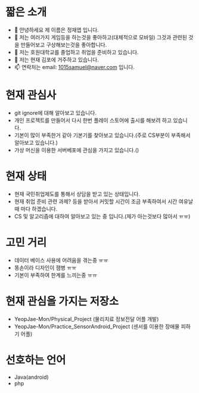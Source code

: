 # 짧은 소개
- 👋 안녕하세요 제 이름은 정재엽 입니다.
- 👀 저는 여러가지 게임등을 하는것을 좋아하고(대체적으로 모바일) 그것과 관련된 것을 만들어보고 구상해보는것을 좋아합니다.
- 🌱 저는 호원대학교를 졸업하고 취업을 준비하고 있습니다.
- 💞️ 저는 현재 김포에 거주하고 있습니다.
- 📫 연락처는 email: 1015samuel@naver.com 입니다.

# 현재 관심사
* git ignore에 대해 알아보고 있습니다.
* 개인 프로젝트를 만들어서 다시 한번 플레이 스토어에 출시를 해보려 하고 있습니다.
* 기본이 많이 부족한거 같아 기본기를 찾아보고 있습니다.(주로 CS부분이 부족해서 알아보고 있습니다.)
* 가상 머신을 이용한 서버베포에 관심을 가지고 있습니다.()

# 현재 상태
* 현재 국민취업제도를 통해서 상담을 받고 있는 상태입니다.
* 현재 취업 준비 관련 과제? 등을 받아서 커밋할 시간이 조금 부족하여서 시간 여유날때 마다 하겠습니다.
* CS 및 알고리즘에 대하여 알아보고 있는 중 입니다.(제가 아는것보다 많아서 ㅠㅠ)

# 고민 거리
* 데이터 베이스 사용에 어려움을 겪는중 ㅠㅠ
* 똥손이라 디자인이 잼병 ㅠㅠ
* 기본이 부족하여 한계를 느끼는중 ㅠㅠ

# 현재 관심을 가지는 저장소
* YeopJae-Mon/Physical_Project (물리치료 정보전달 어플 개발)
* YeopJae-Mon/Practice_SensorAndroid_Project (센서를 이용한 장애물 피하기 어플)

# 선호하는 언어
* Java(android)
* php

<!---
YeopJae-Mon/YeopJae-Mon is a ✨ special ✨ repository because its `README.md` (this file) appears on your GitHub profile.
You can click the Preview link to take a look at your changes.
--->
